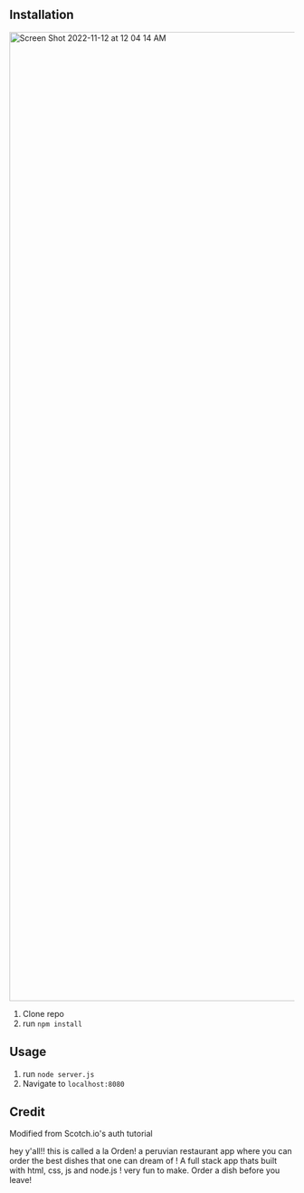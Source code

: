 ## Installation

<img width="1709" alt="Screen Shot 2022-11-12 at 12 04 14 AM" src="https://user-images.githubusercontent.com/113155959/201458127-0700bc5d-72ab-4eee-b196-4de856dcb671.png">


1. Clone repo
2. run `npm install`

## Usage

1. run `node server.js`
2. Navigate to `localhost:8080`

## Credit

Modified from Scotch.io's auth tutorial

hey y'all!! 
this is called a la Orden! a peruvian restaurant app where you can order the best dishes that one can dream of ! 
A full stack app thats built with html, css, js and node.js ! very fun to make. Order a dish before you leave! 
